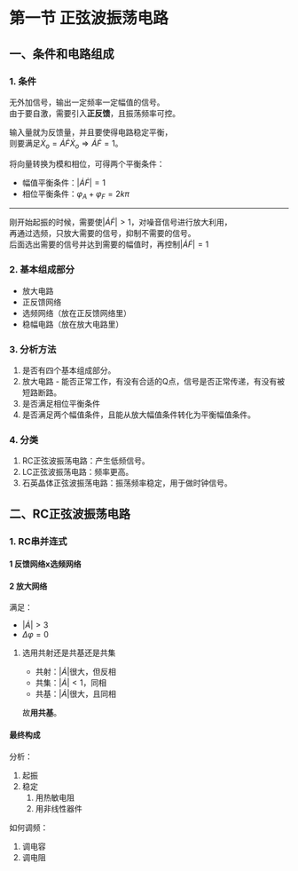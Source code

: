 # 第一节 正弦波振荡电路

## 一、条件和电路组成

### 1. 条件

无外加信号，输出一定频率一定幅值的信号。  
由于要自激，需要引入**正反馈**，且振荡频率可控。

输入量就为反馈量，并且要使得电路稳定平衡，  
则要满足$\dot X_o=\dot A\dot F\dot X_o\Rightarrow \dot A \dot F =1$。

将向量转换为模和相位，可得两个平衡条件：

* 幅值平衡条件：$|\dot A \dot F|=1$
* 相位平衡条件：$\varphi_A+\varphi_F=2k\pi$

---

刚开始起振的时候，需要使$|\dot A\dot F|>1$，对噪音信号进行放大利用，  
再通过选频，只放大需要的信号，抑制不需要的信号。    
后面选出需要的信号并达到需要的幅值时，再控制$|\dot A\dot F|=1$

### 2. 基本组成部分

* 放大电路
* 正反馈网络  
* 选频网络（放在正反馈网络里）
* 稳幅电路（放在放大电路里）

### 3. 分析方法

1. 是否有四个基本组成部分。
2. 放大电路 - 能否正常工作，有没有合适的Q点，信号是否正常传递，有没有被短路断路。
3. 是否满足相位平衡条件
4. 是否满足两个幅值条件，且能从放大幅值条件转化为平衡幅值条件。

### 4. 分类

1. RC正弦波振荡电路：产生低频信号。
2. LC正弦波振荡电路：频率更高。
3. 石英晶体正弦波振荡电路：振荡频率稳定，用于做时钟信号。

## 二、RC正弦波振荡电路

### 1. RC串并连式

#### 1 反馈网络x选频网络  

#### 2 放大网络

满足：

* $|\dot A|>3$
* $\Delta\varphi=0$

1. 选用共射还是共基还是共集
   * 共射：$|\dot A|$很大，但反相
   * 共集：$|\dot A|<1$，同相
   * 共基：$|\dot A|$很大，且同相

   故**用共基**。

#### 最终构成

分析：

1. 起振
2. 稳定
   1. 用热敏电阻
   2. 用非线性器件

如何调频：

1. 调电容
2. 调电阻